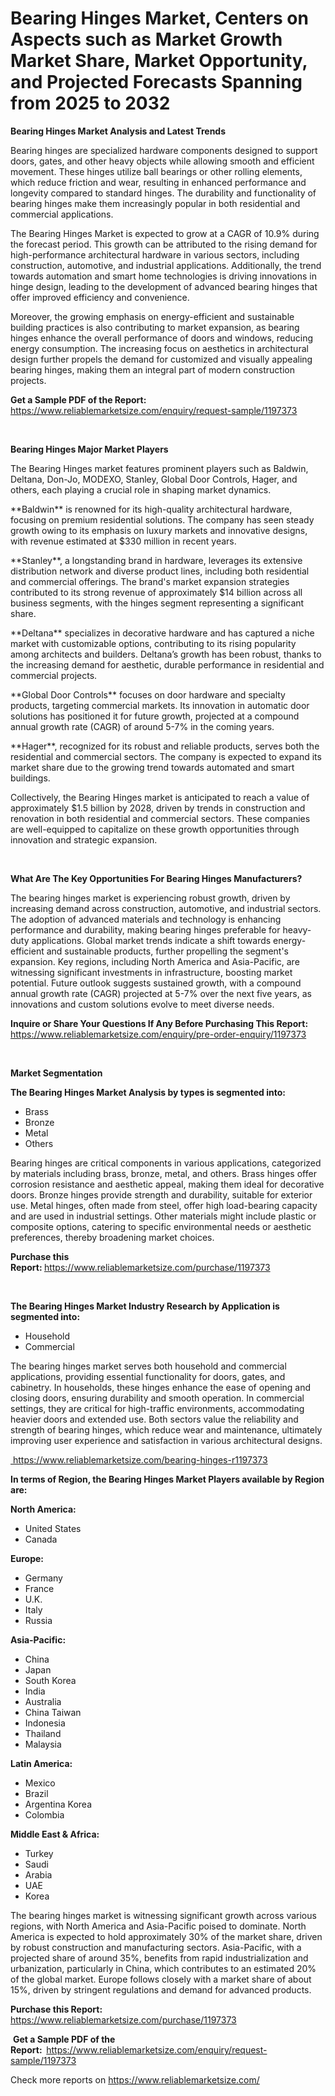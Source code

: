 <p><h1>Bearing Hinges Market, Centers on Aspects such as Market Growth Market Share, Market Opportunity, and Projected Forecasts Spanning from 2025 to 2032</h1></p><p><strong>Bearing Hinges Market Analysis and Latest Trends</strong></p>
<p><p>Bearing hinges are specialized hardware components designed to support doors, gates, and other heavy objects while allowing smooth and efficient movement. These hinges utilize ball bearings or other rolling elements, which reduce friction and wear, resulting in enhanced performance and longevity compared to standard hinges. The durability and functionality of bearing hinges make them increasingly popular in both residential and commercial applications.</p><p>The Bearing Hinges Market is expected to grow at a CAGR of 10.9% during the forecast period. This growth can be attributed to the rising demand for high-performance architectural hardware in various sectors, including construction, automotive, and industrial applications. Additionally, the trend towards automation and smart home technologies is driving innovations in hinge design, leading to the development of advanced bearing hinges that offer improved efficiency and convenience.</p><p>Moreover, the growing emphasis on energy-efficient and sustainable building practices is also contributing to market expansion, as bearing hinges enhance the overall performance of doors and windows, reducing energy consumption. The increasing focus on aesthetics in architectural design further propels the demand for customized and visually appealing bearing hinges, making them an integral part of modern construction projects.</p></p>
<p><strong>Get a Sample PDF of the Report:&nbsp;</strong> <a href="https://www.reliablemarketsize.com/enquiry/request-sample/1197373?utm_campaign=1845&utm_medium=2&utm_source=Github&utm_content=ia&utm_term=19022025&utm_id=bearing-hinges">https://www.reliablemarketsize.com/enquiry/request-sample/1197373</a></p>
<p>&nbsp;</p>
<p><strong>Bearing Hinges Major Market Players</strong></p>
<p><p>The Bearing Hinges market features prominent players such as Baldwin, Deltana, Don-Jo, MODEXO, Stanley, Global Door Controls, Hager, and others, each playing a crucial role in shaping market dynamics. </p><p>**Baldwin** is renowned for its high-quality architectural hardware, focusing on premium residential solutions. The company has seen steady growth owing to its emphasis on luxury markets and innovative designs, with revenue estimated at $330 million in recent years. </p><p>**Stanley**, a longstanding brand in hardware, leverages its extensive distribution network and diverse product lines, including both residential and commercial offerings. The brand's market expansion strategies contributed to its strong revenue of approximately $14 billion across all business segments, with the hinges segment representing a significant share.</p><p>**Deltana** specializes in decorative hardware and has captured a niche market with customizable options, contributing to its rising popularity among architects and builders. Deltana’s growth has been robust, thanks to the increasing demand for aesthetic, durable performance in residential and commercial projects.</p><p>**Global Door Controls** focuses on door hardware and specialty products, targeting commercial markets. Its innovation in automatic door solutions has positioned it for future growth, projected at a compound annual growth rate (CAGR) of around 5-7% in the coming years.</p><p>**Hager**, recognized for its robust and reliable products, serves both the residential and commercial sectors. The company is expected to expand its market share due to the growing trend towards automated and smart buildings.</p><p>Collectively, the Bearing Hinges market is anticipated to reach a value of approximately $1.5 billion by 2028, driven by trends in construction and renovation in both residential and commercial sectors. These companies are well-equipped to capitalize on these growth opportunities through innovation and strategic expansion.</p></p>
<p>&nbsp;</p>
<p><strong>What Are The Key Opportunities For Bearing Hinges Manufacturers?</strong></p>
<p><p>The bearing hinges market is experiencing robust growth, driven by increasing demand across construction, automotive, and industrial sectors. The adoption of advanced materials and technology is enhancing performance and durability, making bearing hinges preferable for heavy-duty applications. Global market trends indicate a shift towards energy-efficient and sustainable products, further propelling the segment's expansion. Key regions, including North America and Asia-Pacific, are witnessing significant investments in infrastructure, boosting market potential. Future outlook suggests sustained growth, with a compound annual growth rate (CAGR) projected at 5-7% over the next five years, as innovations and custom solutions evolve to meet diverse needs.</p></p>
<p><strong>Inquire or Share Your Questions If Any Before Purchasing This Report:</strong> <a href="https://www.reliablemarketsize.com/enquiry/pre-order-enquiry/1197373?utm_campaign=1845&utm_medium=2&utm_source=Github&utm_content=ia&utm_term=19022025&utm_id=bearing-hinges">https://www.reliablemarketsize.com/enquiry/pre-order-enquiry/1197373</a></p>
<p>&nbsp;</p>
<p><strong>Market Segmentation</strong></p>
<p><strong>The Bearing Hinges Market Analysis by types is segmented into:</strong></p>
<p><ul><li>Brass</li><li>Bronze</li><li>Metal</li><li>Others</li></ul></p>
<p><p>Bearing hinges are critical components in various applications, categorized by materials including brass, bronze, metal, and others. Brass hinges offer corrosion resistance and aesthetic appeal, making them ideal for decorative doors. Bronze hinges provide strength and durability, suitable for exterior use. Metal hinges, often made from steel, offer high load-bearing capacity and are used in industrial settings. Other materials might include plastic or composite options, catering to specific environmental needs or aesthetic preferences, thereby broadening market choices.</p></p>
<p><strong>Purchase this Report:&nbsp;</strong><a href="https://www.reliablemarketsize.com/purchase/1197373?utm_campaign=1845&utm_medium=2&utm_source=Github&utm_content=ia&utm_term=19022025&utm_id=bearing-hinges">https://www.reliablemarketsize.com/purchase/1197373</a></p>
<p>&nbsp;</p>
<p><strong>The Bearing Hinges Market Industry Research by Application is segmented into:</strong></p>
<p><ul><li>Household</li><li>Commercial</li></ul></p>
<p><p>The bearing hinges market serves both household and commercial applications, providing essential functionality for doors, gates, and cabinetry. In households, these hinges enhance the ease of opening and closing doors, ensuring durability and smooth operation. In commercial settings, they are critical for high-traffic environments, accommodating heavier doors and extended use. Both sectors value the reliability and strength of bearing hinges, which reduce wear and maintenance, ultimately improving user experience and satisfaction in various architectural designs.</p></p>
<p><a href="https://www.reliablemarketsize.com/bearing-hinges-r1197373?utm_campaign=1845&utm_medium=2&utm_source=Github&utm_content=ia&utm_term=19022025&utm_id=bearing-hinges">&nbsp;https://www.reliablemarketsize.com/bearing-hinges-r1197373</a></p>
<p><strong>In terms of Region, the Bearing Hinges Market Players available by Region are:</strong></p>
<p>
    <p> <strong> North America: </strong>
        <ul>
            <li>United States</li>
            <li>Canada</li>
        </ul>
        </p> 
    <p> <strong> Europe: </strong>
        <ul>
            <li>Germany</li>
            <li>France</li>
            <li>U.K.</li>
            <li>Italy</li>
            <li>Russia</li>
        </ul>
        </p> 
    <p> <strong> Asia-Pacific: </strong>
        <ul>
            <li>China</li>
            <li>Japan</li>
            <li>South Korea</li>
            <li>India</li>
            <li>Australia</li>
            <li>China Taiwan</li>
            <li>Indonesia</li>
            <li>Thailand</li>
            <li>Malaysia</li>
        </ul>
        </p> 
    <p> <strong> Latin America: </strong>
        <ul>
            <li>Mexico</li>
            <li>Brazil</li>
            <li>Argentina Korea</li>
            <li>Colombia</li>
        </ul>
        </p> 
    <p> <strong> Middle East & Africa: </strong>
        <ul>
            <li>Turkey</li>
            <li>Saudi</li>
            <li>Arabia</li>
            <li>UAE</li>
            <li>Korea</li>
        </ul>
    </p>
    </p>
<p><p>The bearing hinges market is witnessing significant growth across various regions, with North America and Asia-Pacific poised to dominate. North America is expected to hold approximately 30% of the market share, driven by robust construction and manufacturing sectors. Asia-Pacific, with a projected share of around 35%, benefits from rapid industrialization and urbanization, particularly in China, which contributes to an estimated 20% of the global market. Europe follows closely with a market share of about 15%, driven by stringent regulations and demand for advanced products.</p></p>
<p><strong>Purchase this Report: </strong><a href="https://www.reliablemarketsize.com/purchase/1197373?utm_campaign=1845&utm_medium=2&utm_source=Github&utm_content=ia&utm_term=19022025&utm_id=bearing-hinges">https://www.reliablemarketsize.com/purchase/1197373</a></p>
<p>&nbsp;<strong>Get a Sample PDF of the Report:&nbsp;&nbsp;</strong><a href="https://www.reliablemarketsize.com/enquiry/request-sample/1197373?utm_campaign=1845&utm_medium=2&utm_source=Github&utm_content=ia&utm_term=19022025&utm_id=bearing-hinges">https://www.reliablemarketsize.com/enquiry/request-sample/1197373</a></p>
<p><strong></strong></p>
<p>Check more reports on <a href="https://www.reliablemarketsize.com/?utm_campaign=1845&utm_medium=2&utm_source=Github&utm_content=ia&utm_term=19022025&utm_id=bearing-hinges">https://www.reliablemarketsize.com/</a></p>
